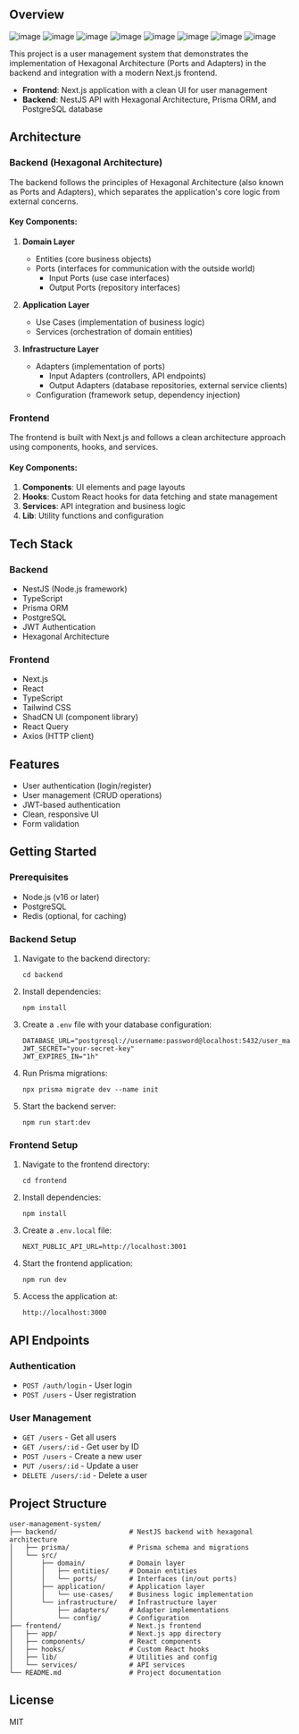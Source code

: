 ## Overview


![image](https://github.com/user-attachments/assets/ecbf3678-2ed4-4b78-802c-0b69e251e7fe)
![image](https://github.com/user-attachments/assets/d8207ad8-ff46-411d-897a-02fd711a6c07)
![image](https://github.com/user-attachments/assets/be9689c2-7a96-4e06-a350-998d1c130417)
![image](https://github.com/user-attachments/assets/d76d9305-feb4-4720-818a-e3700c28dad4)
![image](https://github.com/user-attachments/assets/bbc1fb8c-362c-4be8-985f-5041cf560c8d)
![image](https://github.com/user-attachments/assets/0b0bee61-1755-43a4-ae8b-7c9bd477cfd5)
![image](https://github.com/user-attachments/assets/ed389af0-2852-4a6f-9dcf-94b5562b20c7)
![image](https://github.com/user-attachments/assets/835fe071-e3ca-47a3-8b2c-8a15db941ab1)



This project is a user management system that demonstrates the implementation of Hexagonal Architecture (Ports and Adapters) in the backend and integration with a modern Next.js frontend.

- **Frontend**: Next.js application with a clean UI for user management
- **Backend**: NestJS API with Hexagonal Architecture, Prisma ORM, and PostgreSQL database

## Architecture

### Backend (Hexagonal Architecture)

The backend follows the principles of Hexagonal Architecture (also known as Ports and Adapters), which separates the application's core logic from external concerns.

#### Key Components:

1. **Domain Layer**
   - Entities (core business objects)
   - Ports (interfaces for communication with the outside world)
     - Input Ports (use case interfaces)
     - Output Ports (repository interfaces)

2. **Application Layer**
   - Use Cases (implementation of business logic)
   - Services (orchestration of domain entities)

3. **Infrastructure Layer**
   - Adapters (implementation of ports)
     - Input Adapters (controllers, API endpoints)
     - Output Adapters (database repositories, external service clients)
   - Configuration (framework setup, dependency injection)

### Frontend

The frontend is built with Next.js and follows a clean architecture approach using components, hooks, and services.

#### Key Components:

1. **Components**: UI elements and page layouts
2. **Hooks**: Custom React hooks for data fetching and state management
3. **Services**: API integration and business logic
4. **Lib**: Utility functions and configuration

## Tech Stack

### Backend
- NestJS (Node.js framework)
- TypeScript
- Prisma ORM
- PostgreSQL
- JWT Authentication
- Hexagonal Architecture

### Frontend
- Next.js
- React
- TypeScript
- Tailwind CSS
- ShadCN UI (component library)
- React Query
- Axios (HTTP client)

## Features

- User authentication (login/register)
- User management (CRUD operations)
- JWT-based authentication
- Clean, responsive UI
- Form validation

## Getting Started

### Prerequisites

- Node.js (v16 or later)
- PostgreSQL
- Redis (optional, for caching)

### Backend Setup

1. Navigate to the backend directory:
   ```
   cd backend
   ```

2. Install dependencies:
   ```
   npm install
   ```

3. Create a `.env` file with your database configuration:
   ```
   DATABASE_URL="postgresql://username:password@localhost:5432/user_management"
   JWT_SECRET="your-secret-key"
   JWT_EXPIRES_IN="1h"
   ```

4. Run Prisma migrations:
   ```
   npx prisma migrate dev --name init
   ```

5. Start the backend server:
   ```
   npm run start:dev
   ```

### Frontend Setup

1. Navigate to the frontend directory:
   ```
   cd frontend
   ```

2. Install dependencies:
   ```
   npm install
   ```

3. Create a `.env.local` file:
   ```
   NEXT_PUBLIC_API_URL=http://localhost:3001
   ```

4. Start the frontend application:
   ```
   npm run dev
   ```

5. Access the application at:
   ```
   http://localhost:3000
   ```

## API Endpoints

### Authentication
- `POST /auth/login` - User login
- `POST /users` - User registration

### User Management
- `GET /users` - Get all users
- `GET /users/:id` - Get user by ID
- `POST /users` - Create a new user
- `PUT /users/:id` - Update a user
- `DELETE /users/:id` - Delete a user

## Project Structure

```
user-management-system/
├── backend/                  # NestJS backend with hexagonal architecture
│   ├── prisma/               # Prisma schema and migrations
│   └── src/
│       ├── domain/           # Domain layer
│       │   ├── entities/     # Domain entities
│       │   └── ports/        # Interfaces (in/out ports)
│       ├── application/      # Application layer
│       │   └── use-cases/    # Business logic implementation
│       └── infrastructure/   # Infrastructure layer
│           ├── adapters/     # Adapter implementations
│           └── config/       # Configuration
├── frontend/                 # Next.js frontend
│   ├── app/                  # Next.js app directory
│   ├── components/           # React components
│   ├── hooks/                # Custom React hooks
│   ├── lib/                  # Utilities and config
│   └── services/             # API services
└── README.md                 # Project documentation
```

## License

MIT
